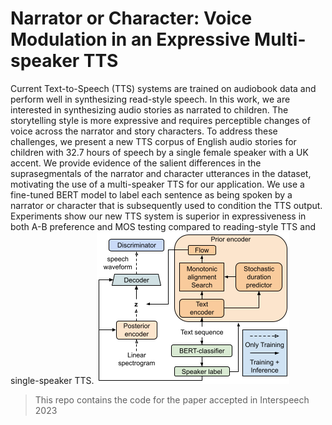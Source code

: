 # Narrator or Character: Voice Modulation in an Expressive Multi-speaker TTS
Current Text-to-Speech (TTS) systems are trained on audiobook data and perform well in synthesizing read-style speech. In this work, we are interested in synthesizing audio stories as narrated to children. The storytelling style is more expressive and requires perceptible changes of voice across the narrator and story characters. To address these challenges, we present a new TTS corpus of English audio stories for children with 32.7 hours of speech by a single female speaker with a UK accent. We provide evidence of the salient differences in the suprasegmentals of the narrator and character utterances in the dataset, motivating the use of a multi-speaker TTS for our application. We use a fine-tuned BERT model to label each sentence as being spoken by a narrator or character that is subsequently used to condition the TTS output. Experiments show our new TTS system is superior in expressiveness in both A-B preference and MOS testing compared to reading-style TTS and single-speaker TTS.
![architecture diagram](\VITS_NC_architecture.png)
> This repo contains the code for the paper accepted in Interspeech 2023
